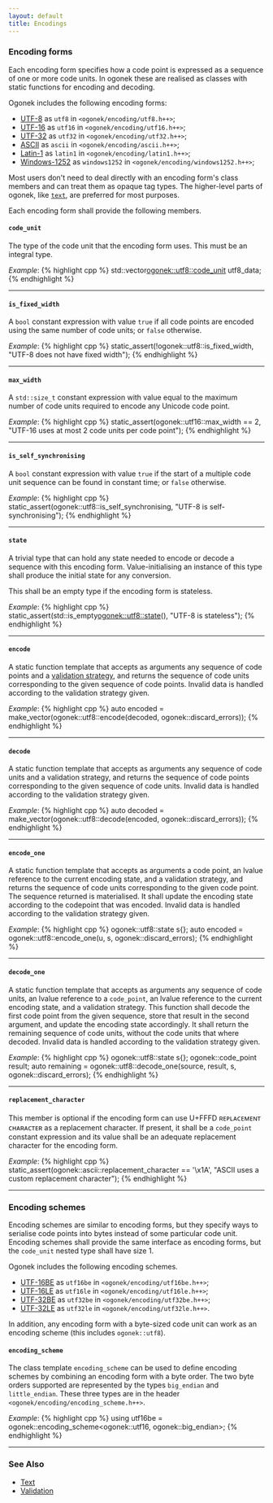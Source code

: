 ```yaml
---
layout: default
title: Encodings
---
```


### Encoding forms

Each encoding form specifies how a code point is expressed as a sequence of one
or more code units. In ogonek these are realised as classes with static
functions for encoding and decoding.

Ogonek includes the following encoding forms:

- [UTF-8] as `utf8` in `<ogonek/encoding/utf8.h++>`;
- [UTF-16] as `utf16` in `<ogonek/encoding/utf16.h++>`;
- [UTF-32] as `utf32` in `<ogonek/encoding/utf32.h++>`;
- [ASCII] as `ascii` in `<ogonek/encoding/ascii.h++>`;
- [Latin-1] as `latin1` in `<ogonek/encoding/latin1.h++>`;
- [Windows-1252] as `windows1252` in `<ogonek/encoding/windows1252.h++>`;

Most users don't need to deal directly with an encoding form's class members and
can treat them as opaque tag types. The higher-level parts of ogonek, like
[`text`][text], are preferred for most purposes.

Each encoding form shall provide the following members.

#### `code_unit`

The type of the code unit that the encoding form uses. This must be an integral
type.

*Example*:
{% highlight cpp %}
std::vector<ogonek::utf8::code_unit> utf8_data;
{% endhighlight %}

---

#### `is_fixed_width`

A `bool` constant expression with value `true` if all code points are encoded
using the same number of code units; or `false` otherwise.

*Example*:
{% highlight cpp %}
static_assert(!ogonek::utf8::is_fixed_width,
              "UTF-8 does not have fixed width");
{% endhighlight %}

---

#### `max_width`

A `std::size_t` constant expression with value equal to the maximum number of
code units required to encode any Unicode code point.

*Example*:
{% highlight cpp %}
static_assert(ogonek::utf16::max_width == 2,
              "UTF-16 uses at most 2 code units per code point");
{% endhighlight %}

---

#### `is_self_synchronising`

A `bool` constant expression with value `true` if the start of a multiple code
unit sequence can be found in constant time; or `false` otherwise.

*Example*:
{% highlight cpp %}
static_assert(ogonek::utf8::is_self_synchronising,
              "UTF-8 is self-synchronising");
{% endhighlight %}

---

#### `state`

A trivial type that can hold any state needed to encode or decode a sequence
with this encoding form. Value-initialising an instance of this type shall
produce the initial state for any conversion.

This shall be an empty type if the encoding form is stateless.

*Example*:
{% highlight cpp %}
static_assert(std::is_empty<ogonek::utf8::state>(),
              "UTF-8 is stateless");
{% endhighlight %}

---

#### `encode`

A static function template that accepts as arguments any sequence of code points
and a [validation strategy][validation], and returns the sequence of code units
corresponding to the given sequence of code points. Invalid data is handled
according to the validation strategy given.

*Example*:
{% highlight cpp %}
auto encoded = make_vector(ogonek::utf8::encode(decoded, ogonek::discard_errors));
{% endhighlight %}

---

#### `decode`

A static function template that accepts as arguments any sequence of code units
and a validation strategy, and returns the sequence of code points corresponding
to the given sequence of code units. Invalid data is handled according to the
validation strategy given.

*Example*:
{% highlight cpp %}
auto decoded = make_vector(ogonek::utf8::decode(encoded, ogonek::discard_errors));
{% endhighlight %}

---

#### `encode_one`

A static function template that accepts as arguments a code point, an lvalue
reference to the current encoding state, and a validation strategy, and returns
the sequence of code units corresponding to the given code point. The sequence
returned is materialised. It shall update the encoding state according to the
codepoint that was encoded. Invalid data is handled according to the validation
strategy given. 

*Example*:
{% highlight cpp %}
ogonek::utf8::state s{};
auto encoded = ogonek::utf8::encode_one(u, s, ogonek::discard_errors);
{% endhighlight %}

---

#### `decode_one`

A static function template that accepts as arguments any sequence of code units,
an lvalue reference to a `code_point`, an lvalue reference to the current
encoding state, and a validation strategy. This function shall decode the first
code point from the given sequence, store that result in the second argument,
and update the encoding state accordingly. It shall return the remaining
sequence of code units, without the code units that where decoded. Invalid data
is handled according to the validation strategy given.

*Example*:
{% highlight cpp %}
ogonek::utf8::state s{};
ogonek::code_point result;
auto remaining = ogonek::utf8::decode_one(source, result, s, ogonek::discard_errors);
{% endhighlight %}

<!-- TODO: flush state -->

---

#### `replacement_character`

This member is optional if the encoding form can use U+FFFD
&#640;&#7431;&#7448;&#671;&#7424;&#7428;&#7431;&#7437;&#7431;&#628;&#7451;
&#7428;&#668;&#7424;&#640;&#7424;&#7428;&#7451;&#7431;&#640; as a replacement
character. If present, it shall be a `code_point` constant expression and its
value shall be an adequate replacement character for the encoding form.

*Example*:
{% highlight cpp %}
static_assert(ogonek::ascii::replacement_character == '\x1A',
              "ASCII uses a custom replacement character");
{% endhighlight %}

---

### Encoding schemes

Encoding schemes are similar to encoding forms, but they specify ways to
serialise code points into bytes instead of some particular code unit. Encoding
schemes shall provide the same interface as encoding forms, but the `code_unit`
nested type shall have size 1.

Ogonek includes the following encoding schemes.

- [UTF-16BE] as `utf16be` in `<ogonek/encoding/utf16be.h++>`;
- [UTF-16LE] as `utf16le` in `<ogonek/encoding/utf16le.h++>`;
- [UTF-32BE] as `utf32be` in `<ogonek/encoding/utf32be.h++>`;
- [UTF-32LE] as `utf32le` in `<ogonek/encoding/utf32le.h++>`.

In addition, any encoding form with a byte-sized code unit can work as an
encoding scheme (this includes `ogonek::utf8`).

#### `encoding_scheme`

The class template `encoding_scheme` can be used to define encoding schemes by
combining an encoding form with a byte order. The two byte orders supported are
represented by the types `big_endian` and `little_endian`. These three types are
in the header `<ogonek/encoding/encoding_scheme.h++>`.

*Example*:
{% highlight cpp %}
using utf16be = ogonek::encoding_scheme<ogonek::utf16, ogonek::big_endian>;
{% endhighlight %}

---

### See Also

- [Text][text]
- [Validation][validation]

 [text]: text.html
 [validation]: validation.html
 [UTF-8]: http://en.wikipedia.org/wiki/UTF-8
 [UTF-16]: http://en.wikipedia.org/wiki/UTF-16
 [UTF-32]: http://en.wikipedia.org/wiki/UTF-32
 [ASCII]: http://en.wikipedia.org/wiki/ASCII
 [Latin-1]: http://en.wikipedia.org/wiki/Latin-1
 [Windows-1252]: http://en.wikipedia.org/wiki/Windows-1252
 [GB18030]: http://en.wikipedia.org/wiki/GB18030
 [UTF-16BE]: http://en.wikipedia.org/wiki/UTF-16BE
 [UTF-16LE]: http://en.wikipedia.org/wiki/UTF-16LE
 [UTF-32BE]: http://en.wikipedia.org/wiki/UTF-32BE
 [UTF-32LE]: http://en.wikipedia.org/wiki/UTF-32LE
